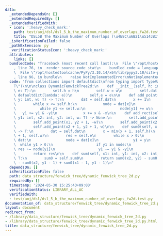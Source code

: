 ```yaml
---
data:
  _extendedDependsOn: []
  _extendedRequiredBy: []
  _extendedVerifiedWith:
  - icon: ':heavy_check_mark:'
    path: test/aoj/dsl/dsl_5_b_the_maximum_number_of_overlaps_fw2d.test.py
    title: "DSL5B The Maximum Number of Overlaps (\u4E8C\u6B21\u5143BIT)"
  _isVerificationFailed: false
  _pathExtension: py
  _verificationStatusIcon: ':heavy_check_mark:'
  attributes:
    links: []
  bundledCode: "Traceback (most recent call last):\n  File \"/opt/hostedtoolcache/PyPy/3.10.14/x64/lib/pypy3.10/site-packages/onlinejudge_verify/documentation/build.py\"\
    , line 76, in _render_source_code_stat\n    bundled_code = language.bundle(\n\
    \  File \"/opt/hostedtoolcache/PyPy/3.10.14/x64/lib/pypy3.10/site-packages/onlinejudge_verify/languages/python.py\"\
    , line 96, in bundle\n    raise NotImplementedError\nNotImplementedError\n"
  code: "from collections import defaultdict\nfrom typing import TypeVar\n\nT = TypeVar(\"\
    T\")\n\n\nclass DynamicFenwickTree2d:\n    def __init__(self, h: int, w: int,\
    \ e: T):\n        self.h = h\n        self.w = w\n        self.dat = defaultdict(lambda:\
    \ defaultdict(lambda: e))\n        self.e = e\n\n    def add_point(self, x: int,\
    \ y: int, w: T) -> T:\n        dat = self.dat\n        x += 1\n        y += 1\n\
    \        while x <= self.h:\n            node = dat[x]\n            y1 = y\n \
    \           while y1 <= self.w:\n                node[y1] += w\n             \
    \   y1 += y1 & -y1\n            x += x & -x\n\n    def add_rect(self, x1: int,\
    \ y1: int, x2: int, y2: int, w: T) -> None:\n        self.add_point(x1, y1, w)\n\
    \        self.add_point(x1, y2 + 1, -w)\n        self.add_point(x2 + 1, y1, -w)\n\
    \        self.add_point(x2 + 1, y2 + 1, w)\n\n    def sum0(self, x: int, y: int)\
    \ -> T:\n        dat = self.dat\n        x = min(x + 1, self.h)\n        y = min(y\
    \ + 1, self.w)\n        res = self.e\n        while x > 0:\n            if x in\
    \ dat:\n                node = dat[x]\n                y1 = y\n              \
    \  while y1 > 0:\n                    if y1 in node:\n                       \
    \ res += node[y1]\n                    y1 -= y1 & -y1\n            x -= x & -x\n\
    \        return res\n\n    def sum(self, x1: int, y1: int, x2: int, y2: int) ->\
    \ T:\n        sum0 = self.sum0\n        return sum0(x2, y2) - sum0(x1 - 1, y2)\
    \ - sum0(x2, y1 - 1) + sum0(x1 - 1, y1 - 1)\n"
  dependsOn: []
  isVerificationFile: false
  path: data_structure/fenwick_tree/dynamic_fenwick_tree_2d.py
  requiredBy: []
  timestamp: '2024-05-30 15:25:43+09:00'
  verificationStatus: LIBRARY_ALL_AC
  verifiedWith:
  - test/aoj/dsl/dsl_5_b_the_maximum_number_of_overlaps_fw2d.test.py
documentation_of: data_structure/fenwick_tree/dynamic_fenwick_tree_2d.py
layout: document
redirect_from:
- /library/data_structure/fenwick_tree/dynamic_fenwick_tree_2d.py
- /library/data_structure/fenwick_tree/dynamic_fenwick_tree_2d.py.html
title: data_structure/fenwick_tree/dynamic_fenwick_tree_2d.py
---
```

